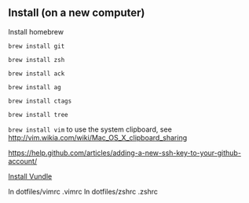 ## Install (on a new computer)

Install homebrew

`brew install git`

`brew install zsh`

`brew install ack`

`brew install ag`

`brew install ctags`

`brew install tree`

`brew install vim` to use the system clipboard, see http://vim.wikia.com/wiki/Mac_OS_X_clipboard_sharing

https://help.github.com/articles/adding-a-new-ssh-key-to-your-github-account/

[Install Vundle](https://github.com/VundleVim/Vundle.vim)

ln dotfiles/vimrc .vimrc
ln dotfiles/zshrc .zshrc
